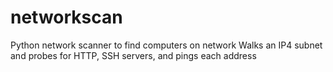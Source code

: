 # networkscan
Python network scanner to find computers on network
Walks an IP4 subnet and probes for HTTP, SSH servers, and pings
each address



